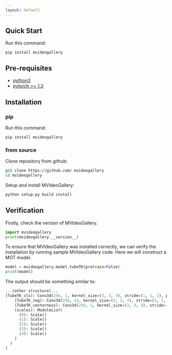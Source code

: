 ```yaml
---
layout: default
---
```


## Quick Start
Run this command:
```shell
pip install mvideogallery
```

## Pre-requisites
* [python3](https://www.python.org/)
* [pytorch >= 1.3](https://pytorch.org/)

## Installation
### pip
Run this command:
```shell
pip install mvideogallery
```

### from source
Clone repository from github:
```bash
git clone https://github.com/ mvideogallery
cd mvideogallery
```

Setup and install MVIdeoGallery:
```bash
python setup.py build install
```

## Verification 
Firstly, check the version of MVIdeoGallery.
```python
import mvideogallery
print(mvideogallery.__version__)
```
To ensure that MVIdeoGallery was installed correctly, 
we can verify the installation by running sample MVIdeoGallery code. Here we will construct a MOT model.
```python
model = mvideogallery.model.tubeTK(pretrain=False)
print(model)
```
The output should be something similar to:
```python
...(other structure)...
(TubeTK_cls): Conv3d(256, 1, kernel_size=(3, 3, 3), stride=(1, 1, 1), padding=(1, 1, 1))
    (TubeTK_reg): Conv3d(256, 14, kernel_size=(3, 3, 3), stride=(1, 1, 1), padding=(1, 1, 1))
    (TubeTK_centerness): Conv3d(256, 1, kernel_size=(3, 3, 3), stride=(1, 1, 1), padding=(1, 1, 1))
    (scales): ModuleList(
      (0): Scale()
      (1): Scale()
      (2): Scale()
      (3): Scale()
      (4): Scale()
    )
  )
)

```